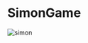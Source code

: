 # SimonGame
![simon](https://github.com/ozgeerkskn/SimonGame/assets/105421946/a59e8ba0-c2cc-4d49-8351-720419410326)
